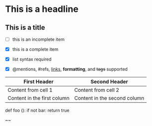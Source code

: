 # This is a headline
## This is a title
- [ ] this is an incomplete item
- [X] this is a complete item
- [x] list syntax required
- [x] @mentions, #refs, [links](), **formatting**, and <del>tags</del> supported



First Header |  Second Header
------------ |  -------------
Content from cell 1 | Content from cell 2
Content in the first column | Content in the second column


def foo ():
  if not bar:
      return true


~~
